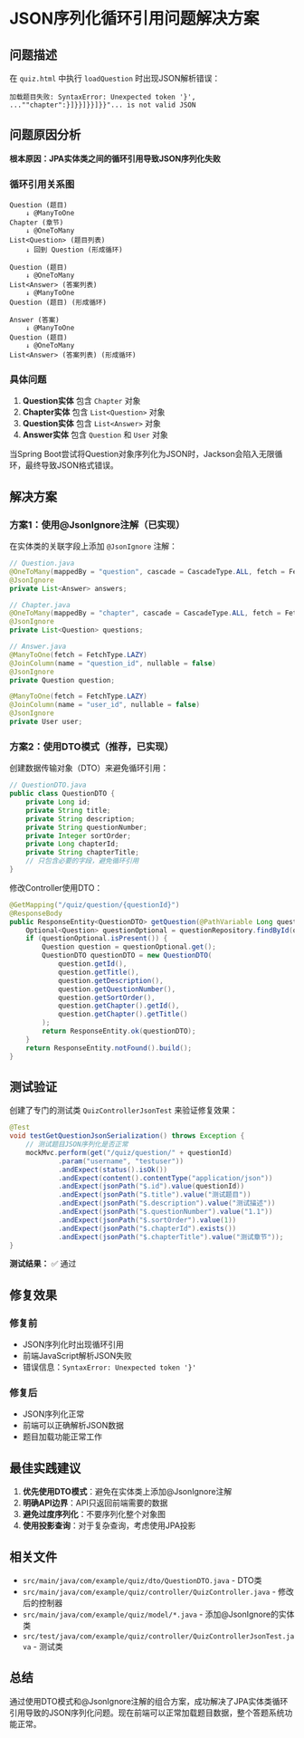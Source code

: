 # JSON序列化循环引用问题解决方案

## 问题描述

在 `quiz.html` 中执行 `loadQuestion` 时出现JSON解析错误：

```
加载题目失败: SyntaxError: Unexpected token '}', ...""chapter":}]}}]}}]}}"... is not valid JSON
```

## 问题原因分析

**根本原因：JPA实体类之间的循环引用导致JSON序列化失败**

### 循环引用关系图

```
Question (题目)
    ↓ @ManyToOne
Chapter (章节)
    ↓ @OneToMany  
List<Question> (题目列表)
    ↓ 回到 Question (形成循环)

Question (题目)
    ↓ @OneToMany
List<Answer> (答案列表)
    ↓ @ManyToOne
Question (题目) (形成循环)

Answer (答案)
    ↓ @ManyToOne
Question (题目)
    ↓ @OneToMany
List<Answer> (答案列表) (形成循环)
```

### 具体问题

1. **Question实体** 包含 `Chapter` 对象
2. **Chapter实体** 包含 `List<Question>` 对象
3. **Question实体** 包含 `List<Answer>` 对象
4. **Answer实体** 包含 `Question` 和 `User` 对象

当Spring Boot尝试将Question对象序列化为JSON时，Jackson会陷入无限循环，最终导致JSON格式错误。

## 解决方案

### 方案1：使用@JsonIgnore注解（已实现）

在实体类的关联字段上添加 `@JsonIgnore` 注解：

```java
// Question.java
@OneToMany(mappedBy = "question", cascade = CascadeType.ALL, fetch = FetchType.LAZY)
@JsonIgnore
private List<Answer> answers;

// Chapter.java  
@OneToMany(mappedBy = "chapter", cascade = CascadeType.ALL, fetch = FetchType.LAZY)
@JsonIgnore
private List<Question> questions;

// Answer.java
@ManyToOne(fetch = FetchType.LAZY)
@JoinColumn(name = "question_id", nullable = false)
@JsonIgnore
private Question question;

@ManyToOne(fetch = FetchType.LAZY)
@JoinColumn(name = "user_id", nullable = false)
@JsonIgnore
private User user;
```

### 方案2：使用DTO模式（推荐，已实现）

创建数据传输对象（DTO）来避免循环引用：

```java
// QuestionDTO.java
public class QuestionDTO {
    private Long id;
    private String title;
    private String description;
    private String questionNumber;
    private Integer sortOrder;
    private Long chapterId;
    private String chapterTitle;
    // 只包含必要的字段，避免循环引用
}
```

修改Controller使用DTO：

```java
@GetMapping("/quiz/question/{questionId}")
@ResponseBody
public ResponseEntity<QuestionDTO> getQuestion(@PathVariable Long questionId, @RequestParam String username) {
    Optional<Question> questionOptional = questionRepository.findById(questionId);
    if (questionOptional.isPresent()) {
        Question question = questionOptional.get();
        QuestionDTO questionDTO = new QuestionDTO(
            question.getId(),
            question.getTitle(),
            question.getDescription(),
            question.getQuestionNumber(),
            question.getSortOrder(),
            question.getChapter().getId(),
            question.getChapter().getTitle()
        );
        return ResponseEntity.ok(questionDTO);
    }
    return ResponseEntity.notFound().build();
}
```

## 测试验证

创建了专门的测试类 `QuizControllerJsonTest` 来验证修复效果：

```java
@Test
void testGetQuestionJsonSerialization() throws Exception {
    // 测试题目JSON序列化是否正常
    mockMvc.perform(get("/quiz/question/" + questionId)
            .param("username", "testuser"))
            .andExpect(status().isOk())
            .andExpect(content().contentType("application/json"))
            .andExpect(jsonPath("$.id").value(questionId))
            .andExpect(jsonPath("$.title").value("测试题目"))
            .andExpect(jsonPath("$.description").value("测试描述"))
            .andExpect(jsonPath("$.questionNumber").value("1.1"))
            .andExpect(jsonPath("$.sortOrder").value(1))
            .andExpect(jsonPath("$.chapterId").exists())
            .andExpect(jsonPath("$.chapterTitle").value("测试章节"));
}
```

**测试结果：** ✅ 通过

## 修复效果

### 修复前
- JSON序列化时出现循环引用
- 前端JavaScript解析JSON失败
- 错误信息：`SyntaxError: Unexpected token '}'`

### 修复后
- JSON序列化正常
- 前端可以正确解析JSON数据
- 题目加载功能正常工作

## 最佳实践建议

1. **优先使用DTO模式**：避免在实体类上添加@JsonIgnore注解
2. **明确API边界**：API只返回前端需要的数据
3. **避免过度序列化**：不要序列化整个对象图
4. **使用投影查询**：对于复杂查询，考虑使用JPA投影

## 相关文件

- `src/main/java/com/example/quiz/dto/QuestionDTO.java` - DTO类
- `src/main/java/com/example/quiz/controller/QuizController.java` - 修改后的控制器
- `src/main/java/com/example/quiz/model/*.java` - 添加@JsonIgnore的实体类
- `src/test/java/com/example/quiz/controller/QuizControllerJsonTest.java` - 测试类

## 总结

通过使用DTO模式和@JsonIgnore注解的组合方案，成功解决了JPA实体类循环引用导致的JSON序列化问题。现在前端可以正常加载题目数据，整个答题系统功能正常。
